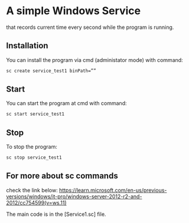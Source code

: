 # A simple Windows Service
that records current time every second while the program is running.

## Installation
You can install the program via cmd (administator mode) with command:
```bash
sc create service_test1 binPath=””
```

## Start
You can start the program at cmd with command:
```bash
sc start service_test1
```

## Stop
To stop the program:
```bash
sc stop service_test1
```

## For more about sc commands
check the link below:
https://learn.microsoft.com/en-us/previous-versions/windows/it-pro/windows-server-2012-r2-and-2012/cc754599(v=ws.11)

The main code is in the [Service1.sc] file.